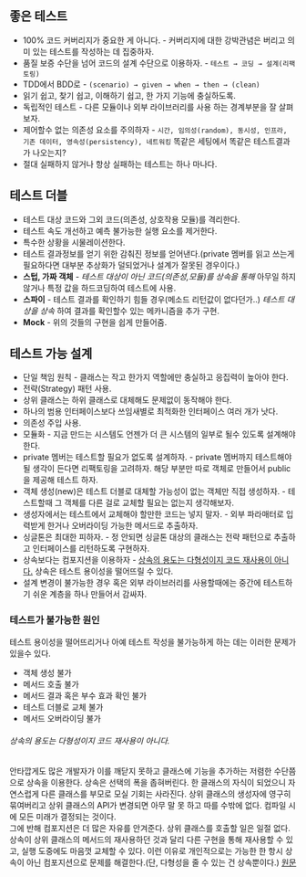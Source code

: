 ## 좋은 테스트
- 100% 코드 커버리지가 중요한 게 아니다. - 커버리지에 대한 강박관념은 버리고 의미 있는 테스트를 작성하는 데 집중하자.  
- 품질 보증 수단을 넘어 코드의 설계 수단으로 이용하자. - `테스트 → 코딩 → 설계(리팩토링)`
- TDD에서 BDD로 - `(scenario) → given → when → then → (clean)`
- 읽기 쉽고, 찾기 쉽고, 이해하기 쉽고, 한 가지 기능에 충실하도록.
- 독립적인 테스트 - 다른 모듈이나 외부 라이브러리를 사용 하는 경계부분을 잘 살펴보자.
- 제어할수 없는 의존성 요소를 주의하자 - `시간, 임의성(random), 동시성, 인프라, 기존 데이터, 영속성(persistency), 네트워킹` 똑같은 세팅에서 똑같은 테스트결과가 나오는지?
- 절대 실패하지 않거나 항상 실패하는 테스트는 하나 마나다.

## 테스트 더블
- 테스트 대상 코드와 그외 코드(의존성, 상호작용 모듈)를 격리한다.
- 테스트 속도 개선하고 예측 불가능한 실행 요소를 제거한다.
- 특수한 상황을 시물레이션한다.
- 테스트 결과정보를 얻기 위한 감춰진 정보를 얻어낸다.(private 멤버를 읽고 쓰는게 필요하다면 대부분 추상화가 덜되었거나 설계가 잘못된 경우이다.)
- **스텁, 가짜 객체** - *테스트 대상이 아닌 코드(의존성,모듈)를 상속을 통해* 아무일 하지 않거나 특정 값을 하드코딩하여 테스트에 사용.
- **스파이** - 테스트 결과를 확인하기 힘들 경우(메소드 리턴값이 없다던가..) *테스트 대상을 상속* 하여 결과를 확인할수 있는 메카니즘을 추가 구현.
- **Mock** - 위의 것들의 구현을 쉽게 만들어줌.

## 테스트 가능 설계
- 단일 책임 원칙 - 클래스는 작고 한가지 역할에만 충실하고 응집력이 높아야 한다.
- 전략(Strategy) 패턴 사용.
- 상위 클래스는 하위 클래스로 대체해도 문제없이 동작해야 한다.
- 하나의 범용 인터페이스보다 쓰임새별로 최적화한 인터페이스 여러 개가 낫다.
- 의존성 주입 사용.
- 모듈화 - 지금 만드는 시스템도 언젠가 더 큰 시스템의 일부로 될수 있도록 설계해야 한다.
- private 멤버는 테스트할 필요가 없도록 설계하자. - private 멤버까지 테스트해야될 생각이 든다면 리팩토링을 고려하자. 해당 부분만 따로 객체로 만들어서 public 을 제공해 테스트 하자.
- 객체 생성(new)은 테스트 더블로 대체할 가능성이 없는 객체만 직접 생성하자. - 테스트할때 그 객체를 다른 걸로 교체할 필요는 없는지 생각해보자.
- 생성자에서는 테스트에서 교체해야 할만한 코드는 넣지 말자. - 외부 파라매터로 입력받게 한거나 오버라이딩 가능한 메서드로 추출하자.
- 싱글톤은 최대한 피하자. - 정 안되면 싱글톤 대상의 클래스는 전략 패턴으로 추출하고 인터페이스를 리턴하도록 구현하자.
- 상속보다는 컴포지션을 이용하자 - [상속의 용도는 다형성이지 코드 재사용이 아니다.](#상속의-용도는-다형성이지-코드-재사용이-아니다) 상속은 테스트 용이성을 떨어뜨릴 수 있다.
- 설계 변경이 불가능한 경우 혹은 외부 라이브러리를 사용할때에는 중간에 테스트하기 쉬운 계층을 하나 만들어서 감싸자.

### 테스트가 불가능한 원인
테스트 용이성을 떨어뜨리거나 아예 테스트 작성을 불가능하게 하는 데는 이러한 문제가 있을수 있다.
- 객체 생성 불가
- 메서드 호출 불가
- 메서드 결과 혹은 부수 효과 확인 불가
- 테스트 더블로 교체 불가
- 메서드 오버라이딩 불가


###### 상속의 용도는 다형성이지 코드 재사용이 아니다.
안타깝게도 많은 개발자가 이를 깨닫지 못하고 클래스에 기능을 추가하는 저렴한 수단쯤으로 상속을 이용한다. 상속은 선택의 폭을 좁혀버린다. 한 클래스의 자식이 되었으니 자연스럽게 다른 클래스를 부모로 모실 기회는 사라진다. 상위 클래스의 생성자에 영구히 묶여버리고 상위 클래스의 API가 변경되면 아무 말 못 하고 따를 수밖에 없다. 컴파일 시에 모든 미래가 결정되는 것이다.  
그에 반해 컴포지션은 더 많은 자유를 안겨준다. 상위 클래스를 호출할 일은 일절 없다. 상속이 상위 클래스의 메서드의 재사용하던 것과 달리 다른 구현을 통해 재사용할 수 있고, 실행 도중에도 마음껏 교체할 수 있다. 이런 이유로 개인적으로는 가능한 한 항시 상속이 아닌 컴포지션으로 문제를 해결한다.(단, 다형성을 줄 수 있는 건 상속뿐이다.) [원문](https://dzone.com/articles/benefits-testable-code)
